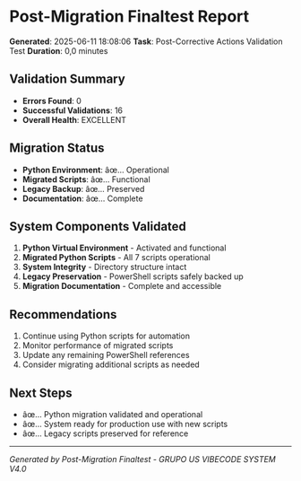 ﻿# Post-Migration Finaltest Report
**Generated**: 2025-06-11 18:08:06
**Task**: Post-Corrective Actions Validation Test
**Duration**: 0,0 minutes

## Validation Summary
- **Errors Found**: 0
- **Successful Validations**: 16
- **Overall Health**: EXCELLENT

## Migration Status
- **Python Environment**: âœ… Operational
- **Migrated Scripts**: âœ… Functional
- **Legacy Backup**: âœ… Preserved
- **Documentation**: âœ… Complete

## System Components Validated
1. **Python Virtual Environment** - Activated and functional
2. **Migrated Python Scripts** - All 7 scripts operational
3. **System Integrity** - Directory structure intact
4. **Legacy Preservation** - PowerShell scripts safely backed up
5. **Migration Documentation** - Complete and accessible

## Recommendations
1. Continue using Python scripts for automation
2. Monitor performance of migrated scripts
3. Update any remaining PowerShell references
4. Consider migrating additional scripts as needed

## Next Steps
- âœ… Python migration validated and operational
- âœ… System ready for production use with new scripts
- âœ… Legacy scripts preserved for reference

---
*Generated by Post-Migration Finaltest - GRUPO US VIBECODE SYSTEM V4.0*
